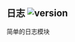 ## 日志 ![version](https://img.shields.io/github/release/ztbcms/ztbcms-Log.svg?maxAge=36000)

简单的日志模块



